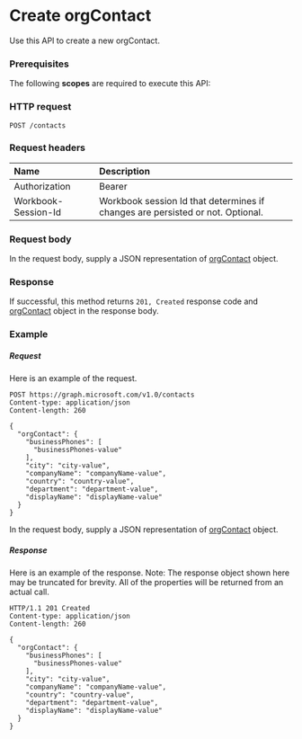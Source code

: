 # Create orgContact

Use this API to create a new orgContact.
### Prerequisites
The following **scopes** are required to execute this API: 
### HTTP request
<!-- { "blockType": "ignored" } -->
```http
POST /contacts

```
### Request headers
| Name       | Description|
|:---------------|:----------|
| Authorization  | Bearer <code>|
| Workbook-Session-Id  | Workbook session Id that determines if changes are persisted or not. Optional.|

### Request body
In the request body, supply a JSON representation of [orgContact](../resources/orgcontact.md) object.


### Response
If successful, this method returns `201, Created` response code and [orgContact](../resources/orgcontact.md) object in the response body.

### Example
##### Request
Here is an example of the request.
<!-- {
  "blockType": "request",
  "name": "create_orgcontact_from_contacts"
}-->
```http
POST https://graph.microsoft.com/v1.0/contacts
Content-type: application/json
Content-length: 260

{
  "orgContact": {
    "businessPhones": [
      "businessPhones-value"
    ],
    "city": "city-value",
    "companyName": "companyName-value",
    "country": "country-value",
    "department": "department-value",
    "displayName": "displayName-value"
  }
}
```
In the request body, supply a JSON representation of [orgContact](../resources/orgcontact.md) object.
##### Response
Here is an example of the response. Note: The response object shown here may be truncated for brevity. All of the properties will be returned from an actual call.
<!-- {
  "blockType": "response",
  "truncated": true,
  "@odata.type": "microsoft.graph.orgContact"
} -->
```http
HTTP/1.1 201 Created
Content-type: application/json
Content-length: 260

{
  "orgContact": {
    "businessPhones": [
      "businessPhones-value"
    ],
    "city": "city-value",
    "companyName": "companyName-value",
    "country": "country-value",
    "department": "department-value",
    "displayName": "displayName-value"
  }
}
```

<!-- uuid: 8fcb5dbc-d5aa-4681-8e31-b001d5168d79
2015-10-25 14:57:30 UTC -->
<!-- {
  "type": "#page.annotation",
  "description": "Create orgContact",
  "keywords": "",
  "section": "documentation",
  "tocPath": ""
}-->